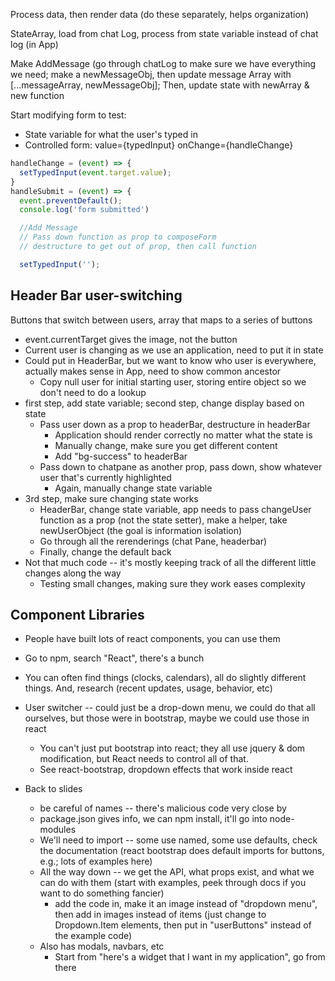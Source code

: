 Process data, then render data (do these separately, helps organization)

StateArray, load from chat Log, process from state variable instead of chat log (in App)

Make AddMessage (go through chatLog to make sure we have everything we need; 
make a newMessageObj, 
then update message Array with [...messageArray, newMessageObj];
Then, update state with newArray & new function

Start modifying form to test:
- State variable for what the user's typed in
- Controlled form: value={typedInput} onChange={handleChange}

```js
handleChange = (event) => {
  setTypedInput(event.target.value);
}
handleSubmit = (event) => {
  event.preventDefault();
  console.log('form submitted')

  //Add Message
  // Pass down function as prop to composeForm
  // destructure to get out of prop, then call function

  setTypedInput('');
```

## Header Bar user-switching
Buttons that switch between users, array that maps to a series of buttons
- event.currentTarget gives the image, not the button
- Current user is changing as we use an application, need to put it in state
- Could put in HeaderBar, but we want to know who user is everywhere, actually makes sense in App, need to show common ancestor
  - Copy null user for initial starting user, storing entire object so we don't need to do a lookup
- first step, add state variable; second step, change display based on state
  - Pass user down as a prop to headerBar, destructure in headerBar
    - Application should render correctly no matter what the state is
    - Manually change, make sure you get different content
    - Add "bg-success" to headerBar
  - Pass down to chatpane as another prop, pass down, show whatever user that's currently highlighted
    - Again, manually change state variable
- 3rd step, make sure changing state works
  - HeaderBar, change state variable, app needs to pass changeUser function as a prop (not the state setter), make a helper, take newUserObject (the goal is information isolation)
  - Go through all the rerenderings (chat Pane, headerbar)
  - Finally, change the default back
- Not that much code -- it's mostly keeping track of all the different little changes along the way
  - Testing small changes, making sure they work eases complexity

## Component Libraries
- People have built lots of react components, you can use them
- Go to npm, search "React", there's a bunch
- You can often find things (clocks, calendars), all do slightly different things. And, research (recent updates, usage, behavior, etc)

- User switcher -- could just be a drop-down menu, we could do that all ourselves, but those were in bootstrap, maybe we could use those in react
  - You can't just put bootstrap into react; they all use jquery & dom modification, but React needs to control all of that.
  - See react-bootstrap, dropdown effects that work inside react

- Back to slides
  - be careful of names -- there's malicious code very close by
  - package.json gives info, we can npm install, it'll go into node-modules
  - We'll need to import -- some use named, some use defaults, check the documentation (react bootstrap does default imports for buttons, e.g.; lots of examples here)
  - All the way down -- we get the API, what props exist, and what we can do with them (start with examples, peek through docs if you want to do something fancier)
    - add the code in, make it an image instead of "dropdown menu", then add in images instead of items (just change to Dropdown.Item elements, then put in "userButtons" instead of the example code)
  - Also has modals, navbars, etc
    - Start from "here's a widget that I want in my application", go from there
